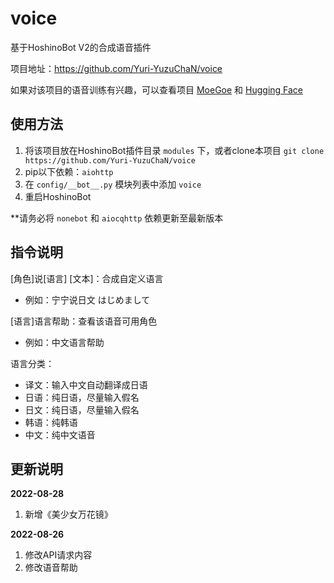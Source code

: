 # voice
基于HoshinoBot V2的合成语音插件

项目地址：https://github.com/Yuri-YuzuChaN/voice

如果对该项目的语音训练有兴趣，可以查看项目 [MoeGoe](https://github.com/CjangCjengh/MoeGoe) 和 [Hugging Face](https://huggingface.co/spaces/skytnt/moe-japanese-tts)

## 使用方法

1. 将该项目放在HoshinoBot插件目录 `modules` 下，或者clone本项目 `git clone https://github.com/Yuri-YuzuChaN/voice`
2. pip以下依赖：`aiohttp`
3. 在 `config/__bot__.py` 模块列表中添加 `voice`
4. 重启HoshinoBot

**请务必将 `nonebot` 和 `aiocqhttp` 依赖更新至最新版本

## 指令说明

[角色]说[语言] [文本]：合成自定义语言

- 例如：宁宁说日文 はじめまして

[语言]语言帮助：查看该语音可用角色

- 例如：中文语言帮助

语言分类：

- 译文：输入中文自动翻译成日语
- 日语：纯日语，尽量输入假名
- 日文：纯日语，尽量输入假名
- 韩语：纯韩语
- 中文：纯中文语音

## 更新说明

**2022-08-28**

1. 新增《美少女万花镜》

**2022-08-26**

1. 修改API请求内容
2. 修改语音帮助